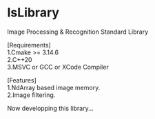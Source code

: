 # IsLibrary

Image Processing & Recognition Standard Library  


[Requirements]  
1.Cmake >= 3.14.6  
2.C++20  
3.MSVC or GCC or XCode Compiler  

[Features]  
1.NdArray based image memory.  
2.Image filtering.  


Now developping this library...


